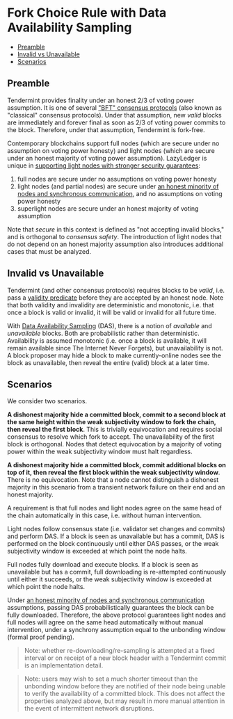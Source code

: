 # Fork Choice Rule with Data Availability Sampling

- [Preamble](#preamble)
- [Invalid vs Unavailable](#invalid-vs-unavailable)
- [Scenarios](#scenarios)

## Preamble

Tendermint provides finality under an honest 2/3 of voting power assumption. It is one of several ["BFT" consensus protocols](https://arxiv.org/abs/1807.04938) (also known as "classical" consensus protocols). Under that assumption, new _valid_ blocks are immediately and forever final as soon as 2/3 of voting power commits to the block. Therefore, under that assumption, Tendermint is fork-free.

Contemporary blockchains support full nodes (which are secure under no assumption on voting power honesty) and light nodes (which are secure under an honest majority of voting power assumption). LazyLedger is unique in [supporting light nodes with stronger security guarantees](../specs/node_types.md#node-type-definitions):

1. full nodes are secure under no assumptions on voting power honesty
1. light nodes (and partial nodes) are secure under [an honest minority of nodes and synchronous communication](https://arxiv.org/abs/1809.09044), and no assumptions on voting power honesty
1. superlight nodes are secure under an honest majority of voting assumption

Note that _secure_ in this context is defined as "not accepting invalid blocks," and is orthogonal to _consensus safety_. The introduction of light nodes that do not depend on an honest majority assumption also introduces additional cases that must be analyzed.

## Invalid vs Unavailable

Tendermint (and other consensus protocols) requires blocks to be _valid_, i.e. pass a [validity predicate](https://arxiv.org/abs/1807.04938) before they are accepted by an honest node. Note that both validity and invalidity are deterministic and monotonic, i.e. that once a block is valid or invalid, it will be valid or invalid for all future time.

With [Data Availability Sampling](https://arxiv.org/abs/1809.09044) (DAS), there is a notion of _available_ and _unavailable_ blocks. Both are probabilistic rather than deterministic. Availability is assumed monotonic (i.e. once a block is available, it will remain available since The Internet Never Forgets), but unavailability is not. A block proposer may hide a block to make currently-online nodes see the block as unavailable, then reveal the entire (valid) block at a later time.

## Scenarios

We consider two scenarios.

**A dishonest majority hide a committed block, commit to a second block at the same height within the weak subjectivity window to fork the chain, then reveal the first block**. This is trivially equivocation and requires social consensus to resolve which fork to accept. The unavailability of the first block is orthogonal. Nodes that detect equivocation by a majority of voting power within the weak subjectivity window must halt regardless.

**A dishonest majority hide a committed block, commit additional blocks on top of it, then reveal the first block within the weak subjectivity window**. There is no equivocation. Note that a node cannot distinguish a dishonest majority in this scenario from a transient network failure on their end and an honest majority.

A requirement is that full nodes and light nodes agree on the same head of the chain automatically in this case, i.e. without human intervention.

Light nodes follow consensus state (i.e. validator set changes and commits) and perform DAS. If a block is seen as unavailable but has a commit, DAS is performed on the block continuously until either DAS passes, or the weak subjectivity window is exceeded at which point the node halts.

Full nodes fully download and execute blocks. If a block is seen as unavailable but has a commit, full downloading is re-attempted continuously until either it succeeds, or the weak subjectivity window is exceeded at which point the node halts.

Under [an honest minority of nodes and synchronous communication](https://arxiv.org/abs/1809.09044) assumptions, passing DAS probabilistically guarantees the block can be fully downloaded. Therefore, the above protocol guarantees light nodes and full nodes will agree on the same head automatically without manual intervention, under a synchrony assumption equal to the unbonding window (formal proof pending).

> Note: whether re-downloading/re-sampling is attempted at a fixed interval or on receipt of a new block header with a Tendermint commit is an implementation detail.

> Note: users may wish to set a much shorter timeout than the unbonding window before they are notified of their node being unable to verify the availability of a committed block. This does not affect the properties analyzed above, but may result in more manual attention in the event of intermittent network disruptions.
